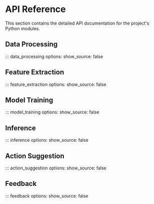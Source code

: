 # API Reference

This section contains the detailed API documentation for the project's Python modules.

## Data Processing

::: data_processing
    options:
      show_source: false

## Feature Extraction

::: feature_extraction
    options:
      show_source: false

## Model Training

::: model_training
    options:
      show_source: false

## Inference

::: inference
    options:
      show_source: false

## Action Suggestion

::: action_suggestion
    options:
      show_source: false

## Feedback

::: feedback
    options:
      show_source: false
